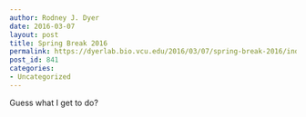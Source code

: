 ```yaml
---
author: Rodney J. Dyer
date: 2016-03-07
layout: post
title: Spring Break 2016
permalink: https://dyerlab.bio.vcu.edu/2016/03/07/spring-break-2016/index.html
post_id: 841
categories: 
- Uncategorized
---
```

Guess what I get to do?
